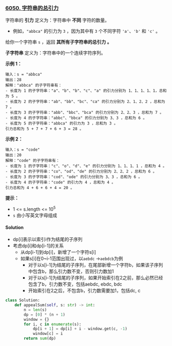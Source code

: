 ### [6050\. 字符串的总引力](https://leetcode-cn.com/problems/total-appeal-of-a-string/)


字符串的 **引力** 定义为：字符串中 **不同** 字符的数量。

*   例如，`"abbca"` 的引力为 `3` ，因为其中有 `3` 个不同字符 `'a'`、`'b'` 和 `'c'` 。

给你一个字符串 `s` ，返回 **其所有子字符串的总引力** **。**

**子字符串** 定义为：字符串中的一个连续字符序列。

**示例 1：**

```
输入：s = "abbca"
输出：28
解释："abbca" 的子字符串有：
- 长度为 1 的子字符串："a"、"b"、"b"、"c"、"a" 的引力分别为 1、1、1、1、1，总和为 5 。
- 长度为 2 的子字符串："ab"、"bb"、"bc"、"ca" 的引力分别为 2、1、2、2 ，总和为 7 。
- 长度为 3 的子字符串："abb"、"bbc"、"bca" 的引力分别为 2、2、3 ，总和为 7 。
- 长度为 4 的子字符串："abbc"、"bbca" 的引力分别为 3、3 ，总和为 6 。
- 长度为 5 的子字符串："abbca" 的引力为 3 ，总和为 3 。
引力总和为 5 + 7 + 7 + 6 + 3 = 28 。
```

**示例 2：**

```
输入：s = "code"
输出：20
解释："code" 的子字符串有：
- 长度为 1 的子字符串："c"、"o"、"d"、"e" 的引力分别为 1、1、1、1 ，总和为 4 。
- 长度为 2 的子字符串："co"、"od"、"de" 的引力分别为 2、2、2 ，总和为 6 。
- 长度为 3 的子字符串："cod"、"ode" 的引力分别为 3、3 ，总和为 6 。
- 长度为 4 的子字符串："code" 的引力为 4 ，总和为 4 。
引力总和为 4 + 6 + 6 + 4 = 20 。
```

**提示：**

*   1 <= s.length <= 10<sup>5</sup>
*   `s` 由小写英文字母组成

#### Solution

-   dp[i]表示以索引i作为结尾的子序列
-   考虑dp[i]和dp[i-1]的关系
    -   从dp[i-1]到dp[i]，新增了一个字符s[i]
    -   如果s[i]在0~i-1范围出现过，以`aebdc` ->`aebdcb`为例
        -   对于以s[i-1]为结尾的子序列，在尾部新增一个字符b，如果该子序列中包含b，那么引力数不变，否则引力数加1
        -   对于以s[i-1]为结尾的子序列，如果开始索引在2之前，那么必然已经包含了b，引力数不变，包括aebdc, ebdc, bdc
        -   开始索引在2之后，不包含b，引力数需要加1，包括dc, c

```python
class Solution:
    def appealSum(self, s: str) -> int:
        n = len(s)
        dp = [0] * (n + 1)
        window = {}
        for i, c in enumerate(s):
            dp[i + 1] = dp[i] + i - window.get(c, -1)
            window[c] = i
        return sum(dp)
```